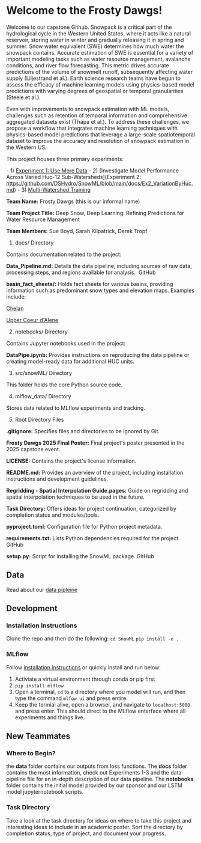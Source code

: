# Welcome to the Frosty Dawgs!

Welcome to our capstone Github. Snowpack is a critical part of the hydrological cycle in the Western United States, where it acts like a natural reservoir, storing water in winter and gradually releasing it in spring and summer. Snow water equivalent (SWE) determines how much water the snowpack contains. Accurate estimation of SWE is essential for a variety of important modeling tasks such as water resource management, avalanche conditions, and river flow forecasting. This metric drives accurate predictions of the volume of snowmelt runoff, subsequently affecting water supply (Liljestrand et al.). Earth science research teams have begun to assess the efficacy of machine learning models using physics-based model predictions with varying degrees of geospatial or temporal granularities (Steele et al.).

Even with improvements to snowpack estimation with ML models, challenges such as retention of temporal information and comprehensive aggregated datasets exist (Thapa et al.). To address these challenges, we propose a workflow that integrates machine learning techniques with physics-based model predictions that leverage a large-scale spatiotemporal dataset to improve the accuracy and resolution of snowpack estimation in the Western US.

This project houses three primary experiments: 

\- 1) [Experiment 1: Use More Data](https://github.com/DSHydro/SnowML/blob/main/docs/Ex1_MoreData.md)
\- 2) [Investigate Model Performance Across Varied Huc-12 Sub-Watersheds](Experiment 2: https://github.com/DSHydro/SnowML/blob/main/docs/Ex2_VariationByHuc.md)
\- 3) [Multi-Watershed Training](https://github.com/DSHydro/SnowML/blob/main/docs/Ex3_MultiHucTraining.md)

**Team Name:** Frosty Dawgs (this is our informal name)

**Team Project Title:** Deep Snow, Deep Learning: Refining Predictions for Water Resource Management

**Team Members:** Sue Boyd, Sarah Kilpatrick, Derek Tropf


1. docs/ Directory

Contains documentation related to the project:​

**Data_Pipeline.md:** Details the data pipeline, including sources of raw data, processing steps, and regions available for analysis. ​
GitHub

**basin_fact_sheets/:** Holds fact sheets for various basins, providing information such as predominant snow types and elevation maps. Examples include:​

[Chelan](https://github.com/DSHydro/SnowML/blob/main/docs/basin_fact_sheets/Chelan%2817020009%29.md)

[Upper Coeur d'Alene](https://github.com/DSHydro/SnowML/blob/main/docs/basin_fact_sheets/Upper_Coeur_d'Alene(17010301).md)

2. notebooks/ Directory

Contains Jupyter notebooks used in the project:​

**DataPipe.ipynb:** Provides instructions on reproducing the data pipeline or creating model-ready data for additional HUC units. ​

3. src/snowML/ Directory

This folder holds the core Python source code.

4. mlflow_data/ Directory

Stores data related to MLflow experiments and tracking.​

5. Root Directory Files

**.gitignore:** Specifies files and directories to be ignored by Git.​

**Frosty Dawgs 2025 Final Poster:** Final project's poster presented in the 2025 capstone event.

**LICENSE:** Contains the project's license information.​

**README.md:** Provides an overview of the project, including installation instructions and development guidelines.​

**Regridding - Spatial Interpolation Guide.pages:** Guide on regridding and spatial interpolation techniques to be used in the future.

**Task Directory:** Offers ideas for project continuation, categorized by completion status and modules/tools. ​

**pyproject.toml:** Configuration file for Python project metadata.​

**requirements.txt:** Lists Python dependencies required for the project. ​
GitHub

**setup.py:** Script for installing the SnowML package. ​
GitHub

## Data 
Read about our [data pipleine](docs/Data_Pipeline.md)

## Development

### Installation Instructions
Clone the repo and then do the following:
`cd SnowML`
`pip install -e .`

### MLflow
Follow [installation instructions](https://mlflow.org/docs/latest/getting-started/tracking-server-overview/index.html#minute-tracking-server-overview) or quickly install and run below:
1. Activiate a virtual environment through conda or pip first
2. `pip install mlflow`
3. Open a terminal, `cd` to a directory where you model will run, and then type the command `mlfow ui` and press entire.
4. Keep the termial alive, open a browser, and navigate to `localhost:5000` and press enter. This should direct to the MLflow enterface where all experiments and things live.
 
## New Teammates

### Where to Begin?
the **data** folder contains our outputs from loss functions. The **docs** folder contains the most information, check out Experiments 1-3 and the data-pipeline file for an in-depth description of our data pipeline. The **notebooks** folder contains the initial model provided by our sponsor and our LSTM model jupyternotebook scripts. 

### Task Directory
Take a look at the task directory for ideas on where to take this project and interesting ideas to include in an academic poster. Sort the directory by completion status, type of project, and document your progress.
